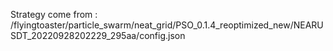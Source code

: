 Strategy come from : /flyingtoaster/particle_swarm/neat_grid/PSO_0.1.4_reoptimized_new/NEARUSDT_20220928202229_295aa/config.json